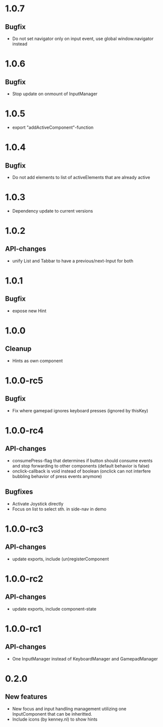 # 1.0.7
## Bugfix
- Do not set navigator only on input event, use global window.navigator instead

# 1.0.6
## Bugfix
- Stop update on onmount of InputManager

# 1.0.5
- export "addActiveComponent"-function

# 1.0.4
## Bugfix
- Do not add elements to list of activeElements that are already active

# 1.0.3
- Dependency update to current versions

# 1.0.2
## API-changes
- unify List and Tabbar to have a previous/next-Input for both

# 1.0.1
## Bugfix
- expose new Hint

# 1.0.0
## Cleanup
- Hints as own component

# 1.0.0-rc5
## Bugfix
- Fix where gamepad ignores keyboard presses (ignored by thisKey)

# 1.0.0-rc4
## API-changes
 - consumePress-flag that determines if button should consume events and stop forwarding to other components (default behavior is false)
 - onclick-callback is void instead of boolean (onclick can not interfere bubbling behavior of press events anymore)

## Bugfixes
 - Activate Joystick directly
 - Focus on list to select sth. in side-nav in demo

# 1.0.0-rc3
## API-changes
 - update exports, include (un)registerComponent


# 1.0.0-rc2
## API-changes
 - update exports, include component-state

# 1.0.0-rc1
## API-changes
 - One InputManager instead of KeyboardManager and GamepadManager

# 0.2.0
## New features
 - New focus and input handling management utilizing one InputComponent that can be inheritted.
 - Include icons (by kenney.nl) to show hints